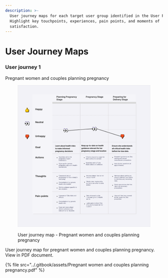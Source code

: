 ```yaml
---
description: >-
  User journey maps for each target user group identified in the User Personas.
  Highlight key touchpoints, experiences, pain points, and moments of
  satisfaction.
---
```


# User Journey Maps

### User journey 1

Pregnant women and couples planning pregnancy

<div data-full-width="true">

<figure><img src="../.gitbook/assets/Pregnant women and couples planning pregnancy.png" alt="User journey map - Pregnant women and couples planning pregnancy"><figcaption><p>User journey map - Pregnant women and couples planning pregnancy</p></figcaption></figure>

</div>

User journey map for pregnant women and couples planning pregnancy. View in PDF document.

{% file src="../.gitbook/assets/Pregnant women and couples planning pregnancy.pdf" %}

